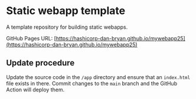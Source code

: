 # Static webapp template

A template repository for building static webapps.

GitHub Pages URL: [https://hashicorp-dan-bryan.github.io/mywebapp25](https://hashicorp-dan-bryan.github.io/mywebapp25)

## Update procedure

Update the source code in the `/app` directory and ensure that an `index.html` file exists in there. Commit changes to the `main` branch and the GitHub Action will deploy them.